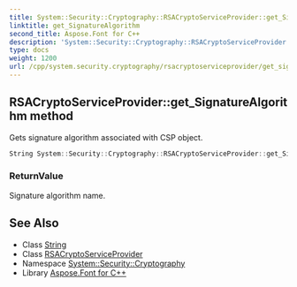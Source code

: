 ```yaml
---
title: System::Security::Cryptography::RSACryptoServiceProvider::get_SignatureAlgorithm method
linktitle: get_SignatureAlgorithm
second_title: Aspose.Font for C++
description: 'System::Security::Cryptography::RSACryptoServiceProvider::get_SignatureAlgorithm method. Gets signature algorithm associated with CSP object in C++.'
type: docs
weight: 1200
url: /cpp/system.security.cryptography/rsacryptoserviceprovider/get_signaturealgorithm/
---
```

## RSACryptoServiceProvider::get_SignatureAlgorithm method


Gets signature algorithm associated with CSP object.

```cpp
String System::Security::Cryptography::RSACryptoServiceProvider::get_SignatureAlgorithm() override
```


### ReturnValue

Signature algorithm name.

## See Also

* Class [String](../../../system/string/)
* Class [RSACryptoServiceProvider](../)
* Namespace [System::Security::Cryptography](../../)
* Library [Aspose.Font for C++](../../../)
